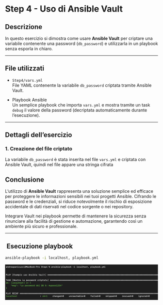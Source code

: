 # Step 4 - Uso di Ansible Vault

## Descrizione

In questo esercizio si dimostra come usare **Ansible Vault** per criptare una variabile contenente una password (`db_password`) e utilizzarla in un playbook senza esporla in chiaro.

---

## File utilizzati

- `Step4/vars.yml`  
  File YAML contenente la variabile `db_password` criptata tramite Ansible Vault.

- Playbook Ansible  
  Un semplice playbook che importa `vars.yml` e mostra tramite un task `debug` il valore della password (decriptata automaticamente durante l’esecuzione).

---

## Dettagli dell’esercizio

### 1. Creazione del file criptato

La variabile `db_password` è stata inserita nel file `vars.yml` e criptata con Ansible Vault, quindi nel file appare una stringa cifrata

## Conclusione

L’utilizzo di **Ansible Vault** rappresenta una soluzione semplice ed efficace per proteggere le informazioni sensibili nei tuoi progetti Ansible. Cifrando le password e le credenziali, si riduce notevolmente il rischio di esposizione accidentale di dati riservati nel codice sorgente o nei repository.

Integrare Vault nei playbook permette di mantenere la sicurezza senza rinunciare alla facilità di gestione e automazione, garantendo così un ambiente più sicuro e professionale.


---

##  Esecuzione playbook 

```bash
ansible-playbook -i localhost, playbook.yml
```
![Esecuzione playbook.yml](image1.png)

